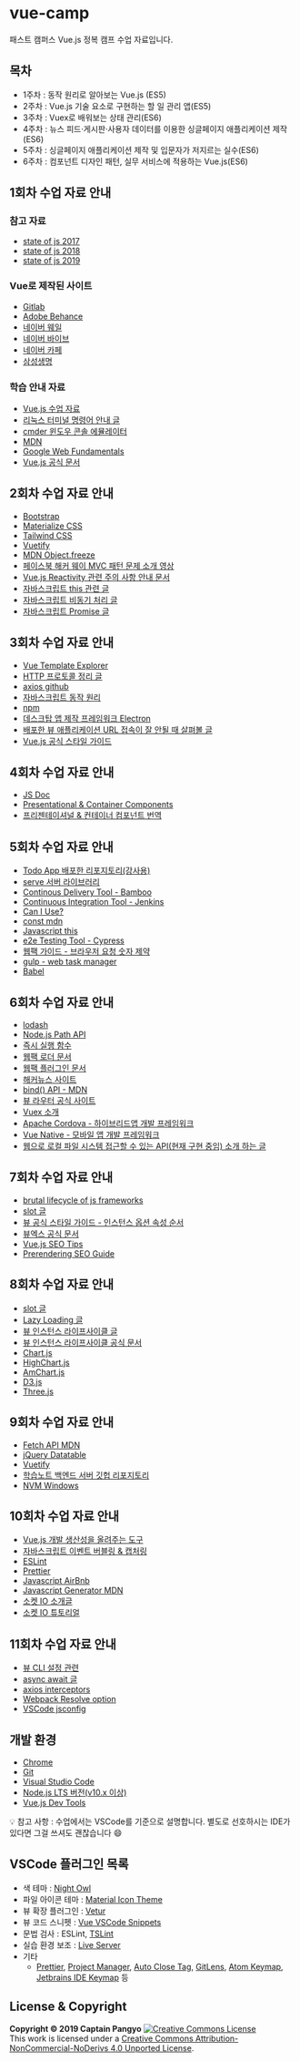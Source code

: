 # vue-camp

패스트 캠퍼스 Vue.js 정복 캠프 수업 자료입니다.

## 목차

- 1주차 : 동작 원리로 알아보는 Vue.js (ES5)
- 2주차 : Vue.js 기술 요소로 구현하는 할 일 관리 앱(ES5)
- 3주차 : Vuex로 배워보는 상태 관리(ES6)
- 4주차 : 뉴스 피드·게시판·사용자 데이터를 이용한 싱글페이지 애플리케이션 제작(ES6)
- 5주차 : 싱글페이지 애플리케이션 제작 및 입문자가 저지르는 실수(ES6)
- 6주차 : 컴포넌트 디자인 패턴, 실무 서비스에 적용하는 Vue.js(ES6)

## 1회차 수업 자료 안내

### 참고 자료

- [state of js 2017](https://2017.stateofjs.com/2017/front-end/results)
- [state of js 2018](https://2018.stateofjs.com/front-end-frameworks/overview/)
- [state of js 2019](https://2019.stateofjs.com/front-end-frameworks/)

### Vue로 제작된 사이트

- [Gitlab](https://about.gitlab.com/)
- [Adobe Behance](https://www.behance.net/)
- [네이버 웨일](https://whale.naver.com/ko)
- [네이버 바이브](https://vibe.naver.com/today)
- [네이버 카페](https://section.cafe.naver.com/)
- [삼성생명](https://www.samsunglife.com/main/PDP-MAMAI000000M)

### 학습 안내 자료

- [Vue.js 수업 자료](https://joshua1988.github.io/vue-camp/)
- [리눅스 터미널 명령어 안내 글](https://joshua1988.github.io/web-development/linux-commands-for-beginners/)
- [cmder 윈도우 콘솔 에뮬레이터](https://cmder.net/)
- [MDN](https://developer.mozilla.org/en-US/docs/Web/JavaScript)
- [Google Web Fundamentals](https://developers.google.com/web/fundamentals/)
- [Vue.js 공식 문서](https://vuejs.org/)

## 2회차 수업 자료 안내

- [Bootstrap](https://getbootstrap.com/docs/4.4/getting-started/introduction/)
- [Materialize CSS](https://materializecss.com/)
- [Tailwind CSS](https://tailwindcss.com/)
- [Vuetify](https://vuetifyjs.com/ko/)
- [MDN Object.freeze](https://developer.mozilla.org/ko/docs/Web/JavaScript/Reference/Global_Objects/Object/freeze)
- [페이스북 해커 웨이 MVC 패턴 문제 소개 영상](https://www.youtube.com/watch?v=nYkdrAPrdcw)
- [Vue.js Reactivity 관련 주의 사항 안내 문서](https://vuejs.org/v2/guide/reactivity.html#ad)
- [자바스크립트 this 관련 글](https://joshua1988.github.io/vue-camp/js/this.html)
- [자바스크립트 비동기 처리 글](https://joshua1988.github.io/web-development/javascript/javascript-asynchronous-operation/)
- [자바스크립트 Promise 글](https://joshua1988.github.io/web-development/javascript/promise-for-beginners/)

## 3회차 수업 자료 안내

- [Vue Template Explorer](https://template-explorer.vuejs.org/)
- [HTTP 프로토콜 정리 글](https://joshua1988.github.io/web-development/http-part1/)
- [axios github](https://github.com/axios/axios)
- [자바스크립트 동작 원리](https://joshua1988.github.io/web-development/translation/javascript/how-js-works-inside-engine/)
- [npm](https://www.npmjs.com/)
- [데스크탑 앱 제작 프레임워크 Electron](https://www.electronjs.org/)
- [배포한 뷰 애플리케이션 URL 접속이 잘 안될 때 살펴볼 글](https://router.vuejs.org/guide/essentials/history-mode.html#example-server-configurations)
- [Vue.js 공식 스타일 가이드](https://kr.vuejs.org/v2/style-guide/index.html)

## 4회차 수업 자료 안내

- [JS Doc](https://jsdoc.app/)
- [Presentational & Container Components](https://medium.com/@dan_abramov/smart-and-dumb-components-7ca2f9a7c7d0)
- [프리젠테이셔널 & 컨테이너 컴포넌트 번역](https://blueshw.github.io/2017/06/26/presentaional-component-container-component/)

## 5회차 수업 자료 안내

- [Todo App 배포한 리포지토리(강사용)](https://github.com/joshua1988/todo-app1)
- [serve 서버 라이브러리](https://github.com/zeit/serve)
- [Continous Delivery Tool - Bamboo](https://www.atlassian.com/ko/software/bamboo/features)
- [Continuous Integration Tool - Jenkins](https://www.jenkins.io/)
- [Can I Use?](https://caniuse.com/)
- [const mdn](https://developer.mozilla.org/en-US/docs/Web/JavaScript/Reference/Statements/const)
- [Javascript this](https://joshua1988.github.io/vue-camp/js/this.html)
- [e2e Testing Tool - Cypress](https://www.cypress.io/)
- [웹팩 가이드 - 브라우저 요청 숫자 제약](https://joshua1988.github.io/webpack-guide/motivation/problem-to-solve.html#%EB%B8%8C%EB%9D%BC%EC%9A%B0%EC%A0%80%EB%B3%84-http-%EC%9A%94%EC%B2%AD-%EC%88%AB%EC%9E%90%EC%9D%98-%EC%A0%9C%EC%95%BD)
- [gulp - web task manager](https://gulpjs.com/)
- [Babel](https://babeljs.io/docs/en/usage)

## 6회차 수업 자료 안내

- [lodash](https://lodash.com/)
- [Node.js Path API](https://nodejs.org/api/path.html)
- [즉시 실행 함수](https://developer.mozilla.org/en-US/docs/Glossary/IIFE)
- [웹팩 로더 문서](https://webpack.js.org/loaders/)
- [웹팩 플러그인 문서](https://webpack.js.org/plugins/)
- [해커뉴스 사이트](https://news.ycombinator.com/newest)
- [bind() API - MDN](https://developer.mozilla.org/ko/docs/Web/JavaScript/Reference/Global_Objects/Function/bind)
- [뷰 라우터 공식 사이트](https://router.vuejs.org/)
- [Vuex 소개](https://joshua1988.github.io/vue-camp/vuex/concept.html)
- [Apache Cordova - 하이브리드앱 개발 프레임워크](https://cordova.apache.org/docs/en/latest/reference/cordova-plugin-file/index.html)
- [Vue Native - 모바일 앱 개발 프레임워크](https://vue-native.io/)
- [웹으로 로컬 파일 시스템 접근할 수 있는 API(현재 구현 중임) 소개 하는 글](https://web.dev/native-file-system/)

## 7회차 수업 자료 안내

- [brutal lifecycle of js frameworks](https://stackoverflow.blog/2018/01/11/brutal-lifecycle-javascript-frameworks/)
- [slot 글](https://joshua1988.github.io/vue-camp/reuse/slots.html#%EC%8A%AC%EB%A1%AF-%EC%BD%94%EB%93%9C-%ED%98%95%EC%8B%9D)
- [뷰 공식 스타일 가이드 - 인스턴스 옵션 속성 순서](https://vuejs.org/v2/style-guide/#Component-instance-options-order-recommended)
- [뷰엑스 공식 문서](https://vuex.vuejs.org/)
- [Vue.js SEO Tips](https://www.digitalocean.com/community/tutorials/vuejs-vue-seo-tips)
- [Prerendering SEO Guide](https://vuejs-templates.github.io/webpack/prerender.html)

## 8회차 수업 자료 안내

- [slot 글](https://joshua1988.github.io/vue-camp/reuse/slots.html)
- [Lazy Loading 글](https://developers.google.com/web/fundamentals/performance/lazy-loading-guidance/images-and-video)
- [뷰 인스턴스 라이프사이클 글](https://joshua1988.github.io/vue-camp/vue/life-cycle.html#%EB%9D%BC%EC%9D%B4%ED%94%84-%EC%82%AC%EC%9D%B4%ED%81%B4-%EB%8B%A4%EC%9D%B4%EC%96%B4%EA%B7%B8%EB%9E%A8)
- [뷰 인스턴스 라이프사이클 공식 문서](https://vuejs.org/v2/guide/instance.html#Lifecycle-Diagram)
- [Chart.js](https://www.chartjs.org/docs/latest/)
- [HighChart.js](https://www.highcharts.com/)
- [AmChart.js](https://www.amcharts.com/)
- [D3.js](https://d3js.org/)
- [Three.js](https://threejs.org/)

## 9회차 수업 자료 안내

- [Fetch API MDN](https://developer.mozilla.org/en-US/docs/Web/API/Fetch_API)
- [jQuery Datatable](https://datatables.net/)
- [Vuetify](https://vuetifyjs.com/ko/)
- [학습노트 백엔드 서버 깃헙 리포지토리](https://github.com/joshua1988/vue-til-server)
- [NVM Windows](https://github.com/coreybutler/nvm-windows)

## 10회차 수업 자료 안내

- [Vue.js 개발 생산성을 올려주는 도구](https://joshua1988.github.io/web-development/vuejs/boost-productivity/)
- [자바스크립트 이벤트 버블링 & 캡처링](https://joshua1988.github.io/web-development/javascript/event-propagation-delegation/)
- [ESLint](https://eslint.org/)
- [Prettier](https://prettier.io/)
- [Javascript AirBnb](https://github.com/airbnb/javascript)
- [Javascript Generator MDN](https://developer.mozilla.org/ko/docs/Web/JavaScript/Reference/Global_Objects/Generator)
- [소켓 IO 소개글](https://d2.naver.com/helloworld/1336)
- [소켓 IO 튜토리얼](http://www.secmem.org/blog/2019/08/17/websocket-socketio/)

## 11회차 수업 자료 안내

- [뷰 CLI 설정 관련](https://joshua1988.github.io/vue-camp/deploy/cli3-rules.html)
- [async await 글](https://joshua1988.github.io/web-development/javascript/js-async-await/)
- [axios interceptors](https://github.com/axios/axios#interceptors)
- [Webpack Resolve option](https://webpack.js.org/configuration/resolve/)
- [VSCode jsconfig](https://code.visualstudio.com/docs/languages/jsconfig)

## 개발 환경

- [Chrome](https://www.google.com/intl/ko/chrome/)
- [Git](https://git-scm.com/downloads)
- [Visual Studio Code](https://code.visualstudio.com/)
- [Node.js LTS 버전(v10.x 이상)](https://nodejs.org/ko/)
- [Vue.js Dev Tools](https://chrome.google.com/webstore/detail/vuejs-devtools/nhdogjmejiglipccpnnnanhbledajbpd)

💡 참고 사항 : 수업에서는 VSCode를 기준으로 설명합니다. 별도로 선호하시는 IDE가 있다면 그걸 쓰셔도 괜찮습니다 😄

## VSCode 플러그인 목록

- 색 테마 : [Night Owl](https://marketplace.visualstudio.com/items?itemName=sdras.night-owl)
- 파일 아이콘 테마 : [Material Icon Theme](https://marketplace.visualstudio.com/items?itemName=PKief.material-icon-theme)
- 뷰 확장 플러그인 : [Vetur](https://marketplace.visualstudio.com/items?itemName=octref.vetur)
- 뷰 코드 스니펫 : [Vue VSCode Snippets](https://marketplace.visualstudio.com/items?itemName=sdras.vue-vscode-snippets)
- 문법 검사 : ESLint, [TSLint](https://marketplace.visualstudio.com/items?itemName=eg2.tslint)
- 실습 환경 보조 : [Live Server](https://marketplace.visualstudio.com/items?itemName=ritwickdey.LiveServer)
- 기타
  - [Prettier](https://marketplace.visualstudio.com/items?itemName=esbenp.prettier-vscode), [Project Manager](https://marketplace.visualstudio.com/items?itemName=alefragnani.project-manager), [Auto Close Tag](https://marketplace.visualstudio.com/items?itemName=formulahendry.auto-close-tag), [GitLens](https://marketplace.visualstudio.com/items?itemName=eamodio.gitlens), [Atom Keymap](https://marketplace.visualstudio.com/items?itemName=ms-vscode.atom-keybindings), [Jetbrains IDE Keymap](https://marketplace.visualstudio.com/items?itemName=isudox.vscode-jetbrains-keybindings) 등

## License & Copyright

**Copyright © 2019 Captain Pangyo**
<a rel="license" href="http://creativecommons.org/licenses/by-nc-nd/4.0/"><img alt="Creative Commons License" style="border-width:0" src="https://i.creativecommons.org/l/by-nc-nd/4.0/88x31.png" /></a><br />This work is licensed under a <a rel="license" href="http://creativecommons.org/licenses/by-nc-nd/4.0/">Creative Commons Attribution-NonCommercial-NoDerivs 4.0 Unported License</a>.
